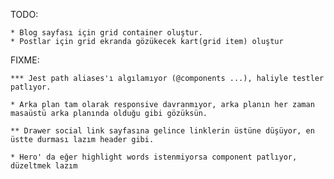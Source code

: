 TODO:

    * Blog sayfası için grid container oluştur.
    * Postlar için grid ekranda gözükecek kart(grid item) oluştur






FIXME:

    *** Jest path aliases'ı algılamıyor (@components ...), haliyle testler patlıyor.

    * Arka plan tam olarak responsive davranmıyor, arka planın her zaman masaüstü arka planında olduğu gibi gözüksün.

    ** Drawer social link sayfasına gelince linklerin üstüne düşüyor, en üstte durması lazım header gibi.

    * Hero' da eğer highlight words istenmiyorsa component patlıyor, düzeltmek lazım